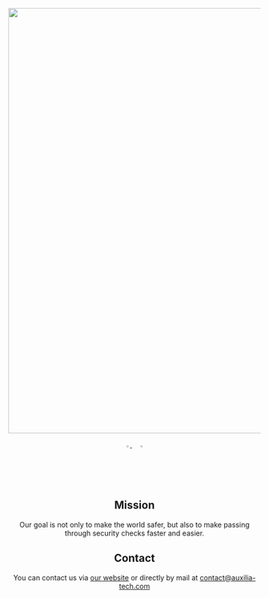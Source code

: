 <div align="center">
<p>
   <a align="left" href="https://www.auxilia-tech.com/" target="_blank">
   <img width="850" src="https://www.auxilia-tech.com/wp-content/uploads/2021/04/Logo_AUXILIA-1-768x257.png"></a>
</p>
</div>
<div align="center">
   <a href="https://github.com/Auxilia-tech">
   <img src="https://github.com/ultralytics/yolov5/releases/download/v1.0/logo-social-github.png" width="2%"/>
   </a>
   <img width="2%" />
   <a href="https://www.linkedin.com/company/auxilia-tech/">
   <img src="https://github.com/ultralytics/yolov5/releases/download/v1.0/logo-social-linkedin.png" width="2%"/>
   </a>

## <div align="center">Mission</div>

Our goal is not only to make the world safer, but also to make passing through security checks faster and easier.

## <div align="center">Contact</div>

You can contact us via [our website](https://www.auxilia-tech.com/index.php/contact/) or directly by mail at contact@auxilia-tech.com
</div>